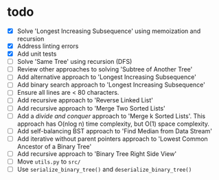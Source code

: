 # todo

- [x] Solve 'Longest Increasing Subsequence' using memoization and recursion
- [x] Address linting errors
- [x] Add unit tests
- [ ] Solve 'Same Tree' using recursion (DFS)
- [ ] Review other approaches to solving 'Subtree of Another Tree'
- [ ] Add alternative approach to 'Longest Increasing Subsequence'
- [ ] Add binary search approach to 'Longest Increasing Subsequence'
- [ ] Ensure all lines are &lt; 80 characters.
- [ ] Add recursive approach to 'Reverse Linked List'
- [ ] Add recursive approach to 'Merge Two Sorted Lists'
- [ ] Add a *divide and conquer* approach to 'Merge k Sorted Lists'. This approach has O(nlog n) time complexity, but O(1) space complexity.
- [ ] Add self-balancing BST approach to 'Find Median from Data Stream'
- [ ] Add iterative without parent pointers approach to 'Lowest Common Ancestor of a Binary Tree'
- [ ] Add recursive approach to 'Binary Tree Right Side View'
- [ ] Move `utils.py` to `src/`
- [ ] Use `serialize_binary_tree()` and `deserialize_binary_tree()`
